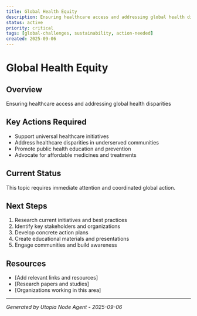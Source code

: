 ```yaml
---
title: Global Health Equity
description: Ensuring healthcare access and addressing global health disparities
status: active
priority: critical
tags: [global-challenges, sustainability, action-needed]
created: 2025-09-06
---
```


# Global Health Equity

## Overview
Ensuring healthcare access and addressing global health disparities

## Key Actions Required

- Support universal healthcare initiatives
- Address healthcare disparities in underserved communities
- Promote public health education and prevention
- Advocate for affordable medicines and treatments

## Current Status
This topic requires immediate attention and coordinated global action.

## Next Steps
1. Research current initiatives and best practices
2. Identify key stakeholders and organizations
3. Develop concrete action plans
4. Create educational materials and presentations
5. Engage communities and build awareness

## Resources
- [Add relevant links and resources]
- [Research papers and studies]
- [Organizations working in this area]

---
*Generated by Utopia Node Agent - 2025-09-06*
